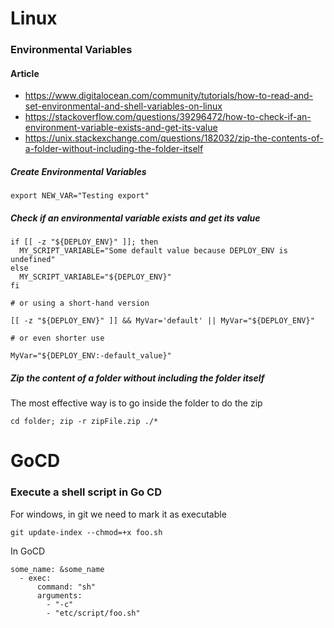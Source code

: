 # Linux
### Environmental Variables
#### Article
- https://www.digitalocean.com/community/tutorials/how-to-read-and-set-environmental-and-shell-variables-on-linux
- https://stackoverflow.com/questions/39296472/how-to-check-if-an-environment-variable-exists-and-get-its-value
- https://unix.stackexchange.com/questions/182032/zip-the-contents-of-a-folder-without-including-the-folder-itself

##### Create Environmental Variables
```
export NEW_VAR="Testing export"
```

##### Check if an environmental variable exists and get its value
```
if [[ -z "${DEPLOY_ENV}" ]]; then
  MY_SCRIPT_VARIABLE="Some default value because DEPLOY_ENV is undefined"
else
  MY_SCRIPT_VARIABLE="${DEPLOY_ENV}"
fi

# or using a short-hand version

[[ -z "${DEPLOY_ENV}" ]] && MyVar='default' || MyVar="${DEPLOY_ENV}"

# or even shorter use

MyVar="${DEPLOY_ENV:-default_value}"
```

##### Zip the content of a folder without including the folder itself
The most effective way is to go inside the folder to do the zip
```
cd folder; zip -r zipFile.zip ./*
```

# GoCD
### Execute a shell script in Go CD

For windows, in git we need to mark it as executable
```
git update-index --chmod=+x foo.sh
```
In GoCD
```
some_name: &some_name
  - exec:
      command: "sh"
      arguments:
        - "-c"
        - "etc/script/foo.sh"
```
